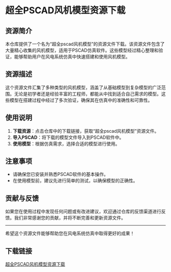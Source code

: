 # 超全PSCAD风机模型资源下载

## 资源简介

本仓库提供了一个名为“超全pscad风机模型”的资源文件下载。该资源文件包含了大量精心收集的风机模型，适用于PSCAD仿真软件。这些模型经过精心整理和验证，能够帮助用户在风电系统仿真中快速搭建和使用风机模型。

## 资源描述

这个资源文件汇集了多种类型的风机模型，涵盖了从基础模型到复杂模型的广泛范围。无论是初学者还是经验丰富的工程师，都能从中找到适合自己需求的模型。这些模型在搭建过程中经过了多次验证，确保其在仿真中的准确性和可靠性。

## 使用说明

1. **下载资源**：点击仓库中的下载链接，获取“超全pscad风机模型”资源文件。
2. **导入PSCAD**：将下载的模型文件导入到PSCAD软件中。
3. **使用模型**：根据仿真需求，选择合适的模型进行使用。

## 注意事项

- 请确保您已安装并熟悉PSCAD软件的基本操作。
- 在使用模型前，建议先进行简单的测试，以确保模型的正确性。

## 贡献与反馈

如果您在使用过程中发现任何问题或有改进建议，欢迎通过仓库的反馈渠道进行反馈。我们非常感谢您的贡献，并将不断完善和更新资源文件。

---

希望这个资源文件能够帮助您在风电系统仿真中取得更好的成果！

## 下载链接

[超全PSCAD风机模型资源下载](https://pan.quark.cn/s/8451ace8673c)